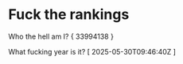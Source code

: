 # Fuck the rankings

Who the hell am I?
{ 33994138 }

What fucking year is it?
[ 2025-05-30T09:46:40Z ]
